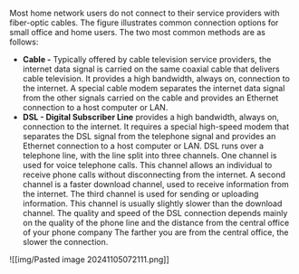Most home network users do not connect to their service providers with fiber-optic cables. The figure illustrates common connection options for small office and home users. The two most common methods are as follows:

- **Cable -** Typically offered by cable television service providers, the internet data signal is carried on the same coaxial cable that delivers cable television. It provides a high bandwidth, always on, connection to the internet. A special cable modem separates the internet data signal from the other signals carried on the cable and provides an Ethernet connection to a host computer or LAN.
- **DSL - Digital Subscriber Line** provides a high bandwidth, always on, connection to the internet. It requires a special high-speed modem that separates the DSL signal from the telephone signal and provides an Ethernet connection to a host computer or LAN. DSL runs over a telephone line, with the line split into three channels. One channel is used for voice telephone calls. This channel allows an individual to receive phone calls without disconnecting from the internet. A second channel is a faster download channel, used to receive information from the internet. The third channel is used for sending or uploading information. This channel is usually slightly slower than the download channel. The quality and speed of the DSL connection depends mainly on the quality of the phone line and the distance from the central office of your phone company The farther you are from the central office, the slower the connection.

![[img/Pasted image 20241105072111.png]]

